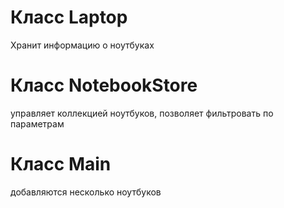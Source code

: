 # Класс Laptop
Хранит информацию о ноутбуках
# Класс NotebookStore
управляет коллекцией ноутбуков, позволяет фильтровать по параметрам
# Класс Main
добавляются несколько ноутбуков
 
 
